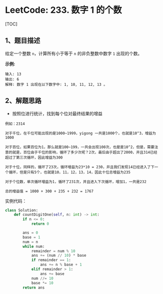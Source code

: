 # LeetCode: 233. 数字 1 的个数

[TOC]

## 1、题目描述

给定一个整数 `n`，计算所有小于等于 `n` 的非负整数中数字 `1` 出现的个数。

**示例:**

```
输入: 13
输出: 6 
解释: 数字 1 出现在以下数字中: 1, 10, 11, 12, 13 。
```



## 2、解题思路

-   按照位进行统计，找到每个位对最终结果的增益

```
例如：2314

对于千位，在千位可能出现的是1000~1999，yigong 一共是1000个，也就是10^3，增益为1000

对于百位，如果百位为1，那么就是100~199，一共会出现100次，也是是10^2，但是，需要注意的就是，百位由于千位的影响，循环了多少次呢？2次，最后由于超出了2000，并且314已经超过了第三次循环，因此增益为300

对于十位，同样的，循环了23次，循环增益为23*10 = 230，并且我们发现14已经进入了下一个循环，但是只有5个，也就是10，11，12，13，14，因此十位总增益为235

对于个位数，单次循环增益为1，循环了231次，并且进入下次循环，增加1，一共是232

总的增益值 = 1000 + 300 + 235 + 232 = 1767

```

实例代码：



```python
class Solution:
    def countDigitOne(self, n: int) -> int:
        if n <= 0:
            return 0

        ans = 0
        base = 1
        num = n
        while num:
            remainder = num % 10
            ans += (num // 10) * base
            if remainder == 1:
                ans += n % base + 1
            elif remainder > 1:
                ans += base
            num //= 10
            base *= 10
        return ans
```


